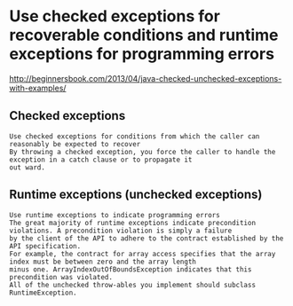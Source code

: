 # Use checked exceptions for recoverable conditions and runtime exceptions for programming errors

http://beginnersbook.com/2013/04/java-checked-unchecked-exceptions-with-examples/

## Checked exceptions

```
Use checked exceptions for conditions from which the caller can reasonably be expected to recover
By throwing a checked exception, you force the caller to handle the exception in a catch clause or to propagate it
out ward.
```

## Runtime exceptions (unchecked exceptions)

```
Use runtime exceptions to indicate programming errors
The great majority of runtime exceptions indicate precondition violations. A precondition violation is simply a failure
by the client of the API to adhere to the contract established by the API specification.
For example, the contract for array access specifies that the array index must be between zero and the array length 
minus one. ArrayIndexOutOfBoundsException indicates that this precondition was violated.
All of the unchecked throw-ables you implement should subclass RuntimeException. 
```
